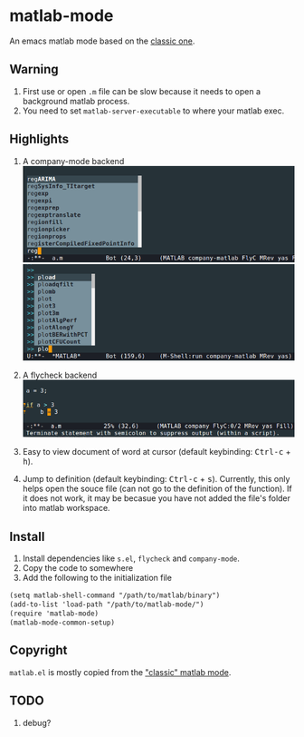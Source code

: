 # matlab-mode

An emacs matlab mode based on the [classic one](http://matlab-emacs.sourceforge.net/).

## Warning
1. First use or open ```.m``` file can be slow because it needs to open a background matlab process.
2. You need to set ```matlab-server-executable``` to where your matlab exec.

## Highlights

1. A company-mode backend
![company-file](./image/file.png)
![company-shell](./image/shell.png)

2. A flycheck backend
![demo](./image/flycheck-demo.png)

3. Easy to view document of word at cursor (default keybinding: <kbd>Ctrl-c</kbd> + <kbd>h</kbd>).


4. Jump to definition (default keybinding: <kbd>Ctrl-c</kbd> + <kbd>s</kbd>).
Currently, this only helps open the souce file (can not go to the definition of the function).
If it does not work, it may be becasue you have not added the file's folder into matlab workspace.

## Install

1. Install dependencies like ```s.el```, ```flycheck``` and ```company-mode```.
2. Copy the code to somewhere
3. Add the following to the initialization file

```elisp
(setq matlab-shell-command "/path/to/matlab/binary")
(add-to-list 'load-path "/path/to/matlab-mode/")
(require 'matlab-mode)
(matlab-mode-common-setup)
```

## Copyright

```matlab.el``` is mostly copied from the ["classic" matlab mode](http://matlab-emacs.sourceforge.net/).

## TODO

1. debug?
